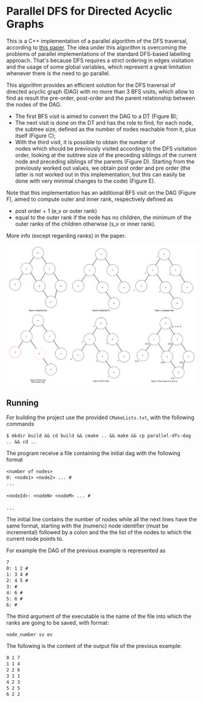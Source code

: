 # Parallel DFS for Directed Acyclic Graphs

This is a C++ implementation of a parallel algorithm of the DFS traversal, according to
[this paper](https://research.nvidia.com/publication/parallel-depth-first-search-directed-acyclic-graphs).
The idea under this algorithm is overcoming the problems of parallel implementations of 
the standard DFS-based labelling approach. That's because DFS requires a strict ordering in
edges visitation and the usage of some global variables, which represent a great limitation
whenever there is the need to go parallel.

This algorithm provides an efficient solution for the DFS traversal of directed acyclic graph (DAG)
with no more than 3 BFS visits, which allow to find as result the pre-order, post-order and the 
parent relationship between the nodes of the DAG.

* The first BFS visit is aimed to convert the DAG to a DT (Figure B);
* The next visit is done on the DT and has the role to find, for each 
  node, the subtree size, defined as the number of nodes reachable from it, plus itself (Figure C);
* With the third visit, it is possible to obtain the number of  
  nodes which should be previously visited according to the DFS visitation order, looking at the
  subtree size of the preceding siblings of the current node and preceding siblings of the parents (Figure D).
  Starting from the previously worked out values, we obtain post order and pre order 
  (the latter is not worked out in this implementation, but this can easily be done with very minimal changes to the code) (Figure E).

Note that this implementation has an additional BFS visit on the DAG (Figure F), aimed to compute outer and inner rank, respectively defined as

* post order + 1 (e_v or outer rank)
* equal to the outer rank if the node has no children, the minimum of the outer
  ranks of the children otherwise (s_v or inner rank).

More info (except regarding ranks) in the paper.

![Example of visit](./docs/example.png)

## Running

For building the project use the provided `CMakeLists.txt`, with the following
commands

```shell
$ mkdir build && cd build && cmake .. && make && cp parallel-dfs-dag .. && cd ..
```

The program receive a file containing the initial dag with the following format

    <number of nodes>
    0: <node1> <node2> ... #
    ...
    
    <nodeId>: <nodeN> <nodeM> ... #
    
    ...

The initial line contains the number of nodes while all the next lines have the
same format, starting with the (numeric) node identifier (must be incremental)
followed by a colon and the the list of the nodes to which the current node
points to.

For example the DAG of the previous example is represented as

    7
    0: 1 2 #
    1: 3 4 #
    2: 4 5 #
    3: #
    4: 6 #
    5: 6 #
    6: #

The third argument of the executable is the name of the file into which the
ranks are going to be saved, with format:

    node_number sv ev

The following is the content of the output file of the previous example:

    0 1 7
    1 1 4
    2 2 6
    3 1 1
    4 2 3
    5 2 5
    6 2 2